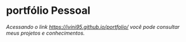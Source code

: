# portfólio  Pessoal

###### Acessando o link https://ivini95.github.io/portfolio/ você pode consultar meus projetos e conhecimentos.
